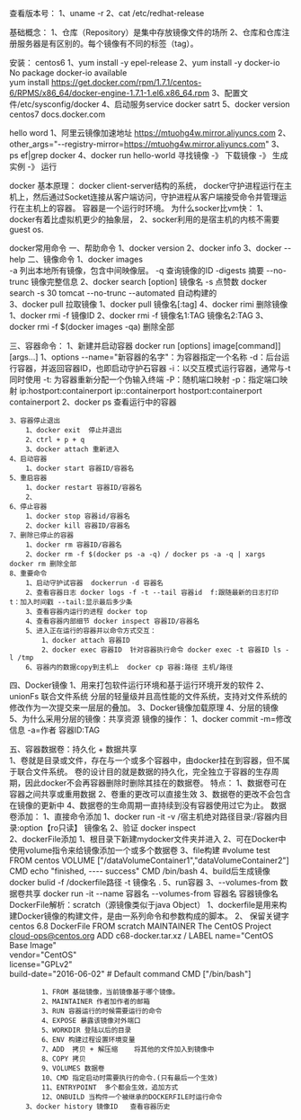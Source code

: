 查看版本号：
1、uname -r
2、cat /etc/redhat-release

基础概念：
1、仓库（Repository）是集中存放镜像文件的场所
2、仓库和仓库注册服务器是有区别的。每个镜像有不同的标签（tag）。

安装：
centos6
1、yum install -y epel-release
2、yum install -y docker-io 
No package docker-io available  
yum install https://get.docker.com/rpm/1.7.1/centos-6/RPMS/x86_64/docker-engine-1.7.1-1.el6.x86_64.rpm
3、配置文件/etc/sysconfig/docker
4、启动服务service docker satrt
5、docker version
centos7
docs.docker.com

hello word
1、阿里云镜像加速地址  https://mtuohg4w.mirror.aliyuncs.com
2、other_args="--registry-mirror=https://mtuohg4w.mirror.aliyuncs.com"
3、ps ef|grep docker 
4、docker run hello-world 寻找镜像 -》 下载镜像 -》 生成实例 -》 运行

docker 基本原理：
docker client-server结构的系统，
docker守护进程运行在主机上，然后通过Socket连接从客户端访问，守护进程从客户端接受命令并管理运行在主机上的容器。
容器是一个运行时环境。
为什么socker比vm快：
1、docker有着比虚拟机更少的抽象层，
2、socker利用的是宿主机的内核不需要guest os.


docker常用命令
一、帮助命令
	1、docker version
	2、docker info 
	3、docker --help
二、镜像命令
	1、docker images   
		-a 列出本地所有镜像，包含中间映像层。
		-q 查询镜像的ID
		-digests 摘要
		--no-trunc 镜像完整信息
	2、docker search [option] 镜像名
		-s 点赞数 docker search -s 30 tomcat
		--no-trunc 
		--automated 自动构建的	
	3、docker pull 拉取镜像
		1、docker pull 镜像名[:tag]
	4、docker rimi 删除镜像
		1、docker rmi -f 镜像ID
		2、docker rmi -f 镜像名1:TAG 镜像名2:TAG
		3、docker rmi -f $(docker images -qa) 删除全部
		
三、容器命令：
	1、新建并启动容器 docker run [options] image[command]][args...]
		1、options
			--name="新容器的名字"：为容器指定一个名称
			-d：后台运行容器，并返回容器ID，也即启动守护石容器
			-i：以交互模式运行容器，通常与-t同时使用
			-t: 为容器重新分配一个伪输入终端
			-P：随机端口映射
			-p：指定端口映射
				ip:hostport:containerport
				ip::containerport
				hostport:containerport
				containerport
	2、docker ps 查看运行中的容器	
	
	3、容器停止退出
		1、docker exit  停止并退出
		2、ctrl + p + q  
		3、docker attach 重新进入
	4、启动容器
		1、docker start 容器ID/容器名
	5、重启容器
		1、docker restart 容器ID/容器名
		2、
	6、停止容器
		1、docker stop 容器id/容器名
		2、docker kill 容器ID/容器名
	7、删除已停止的容器
		1、docker rm 容器ID/容器名
		2、docker rm -f $(docker ps -a -q) / docker ps -a -q | xargs docker rm 删除全部
	8、重要命令
		1、启动守护试容器  dockerrun -d 容器名
		2、查看容器日志 docker logs -f -t --tail 容器id  f:跟随最新的日志打印  t：加入时间戳 --tail:显示最后多少条
		3、查看容器内运行的进程 docker top
		4、查看容器内部细节 docker inspect 容器ID/容器名
		5、进入正在运行的容器并以命令方式交互：
			1、docker attach 容器ID
			2、docker exec 容器ID  针对容器执行命令 docker exec -t 容器ID ls -l /tmp
		6、容器内的数据copy到主机上  docker cp 容器:路径 主机/路径

四、Docker镜像
		1、用来打包软件运行环境和基于运行环境开发的软件
		2、unionFs 联合文件系统 分层的轻量级并且高性能的文件系统，支持对文件系统的修改作为一次提交来一层层的叠加。
		3、Docker镜像加载原理
		4、分层的镜像   
		5、为什么采用分层的镜像：共享资源
		镜像的操作：
			1、docker commit -m=修改信息  -a=作者 容器ID:TAG
			
五、容器数据卷：持久化	+ 数据共享		
		1、卷就是目录或文件，存在与一个或多个容器中，由docker挂在到容器，但不属于联合文件系统。
	卷的设计目的就是数据的持久化，完全独立于容器的生存周期，因此docker不会再容器删除时删除其挂在的数据卷。
		特点：	
			1、数据卷可在容器之间共享或重用数据
			2、卷重的更改可以直接生效
			3、数据卷的更改不会包含在镜像的更新中
			4、数据卷的生命周期一直持续到没有容器使用过它为止。
	数据卷添加：
		1、直接命令添加 
			1、docker run -it -v /宿主机绝对路径目录:/容器内目录:option【ro只读】  镜像名
			2、验证 docker inspect 	
		2、dockerFile添加
			1、根目录下新建mydocker文件夹并进入
			2、可在Docker中使用volume指令来给镜像添加一个或多个数据卷
			3、file构建
				#volume test
				FROM centos
				VOLUME ["/dataVolumeContainer1","dataVolumeContainer2"]
				CMD echo "finished, ---- success"
				CMD /bin/bash
			4、build后生成镜像
				docker bulid -f /dockerfile路径 -t 镜像名 .
			5、run容器
		3、--volumes-from 数据卷共享 docker run -it --name 容器名  --volumes-from 容器名 容器镜像名 
	DockerFile解析：scratch（源镜像类似于java  Object）
		1、dockerfile是用来构建Docker镜像的构建文件，是由一系列命令和参数构成的脚本。
		2、	保留关键字
			centos 6.8 DockerFile
				FROM scratch
				MAINTAINER The CentOS Project <cloud-ops@centos.org>
				ADD c68-docker.tar.xz /
				LABEL name="CentOS Base Image" \
					vendor="CentOS" \
					license="GPLv2" \
					build-date="2016-06-02"
				# Default command
				CMD ["/bin/bash"]						
			
			1、FROM 基础镜像，当前镜像基于哪个镜像。
			2、MAINTAINER 作者加作者的邮箱
			3、RUN 容器运行的时候需要运行的命令
			4、EXPOSE 暴露该镜像对外端口
			5、WORKDIR 登陆以后的目录
			6、ENV 构建过程设置环境变量
			7、ADD  拷贝 + 解压缩    将其他的文件加入到镜像中
			8、COPY 拷贝
			9、VOLUMES 数据卷
			10、CMD 指定启动时需要执行的命令.(只有最后一个生效)
			11、ENTRYPOINT  多个都会生效，追加方式
			12、ONBUILD 当构件一个被继承的DOCKERFILE时运行命令	
		3、docker history 镜像ID   查看容器历史
			
			
			
			